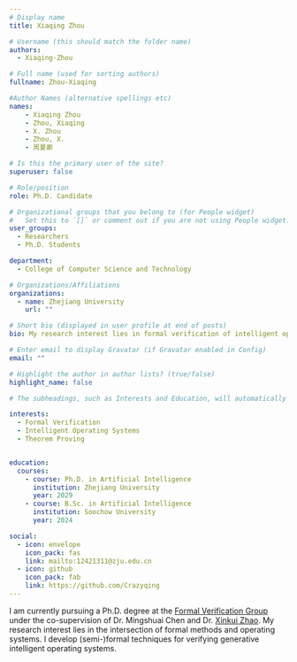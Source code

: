 ```yaml
---
# Display name
title: Xiaqing Zhou

# Username (this should match the folder name)
authors:
  - Xiaqing-Zhou

# Full name (used for sorting authors)
fullname: Zhou-Xiaqing

#Author Names (alternative spellings etc)
names:
    - Xiaqing Zhou
    - Zhou, Xiaqing
    - X. Zhou
    - Zhou, X.
    - 周夏卿

# Is this the primary user of the site?
superuser: false

# Role/position
role: Ph.D. Candidate

# Organizational groups that you belong to (for People widget)
#   Set this to `[]` or comment out if you are not using People widget.
user_groups:
  - Researchers
  - Ph.D. Students

department:
  - College of Computer Science and Technology

# Organizations/Affiliations
organizations:
  - name: Zhejiang University
    url: ""

# Short bio (displayed in user profile at end of posts)
bio: My research interest lies in formal verification of intelligent operating systems.

# Enter email to display Gravatar (if Gravatar enabled in Config)
email: ""

# Highlight the author in author lists? (true/false)
highlight_name: false

# The subheadings, such as Interests and Education, will automatically translate depending on the language chosen in `config.yaml`. To customize the subheading text, see the Language page in the docs.

interests:
  - Formal Verification
  - Intelligent Operating Systems
  - Theorem Proving


education:
  courses:
    - course: Ph.D. in Artificial Intelligence
      institution: Zhejiang University
      year: 2029
    - course: B.Sc. in Artificial Intelligence
      institution: Soochow University
      year: 2024

social:
  - icon: envelope
    icon_pack: fas
    link: mailto:12421311@zju.edu.cn
  - icon: github
    icon_pack: fab
    link: https://github.com/Crazyqing
---
```


I am currently pursuing a Ph.D. degree at the [Formal Verification Group](/) under the co-supervision of Dr. Mingshuai Chen and Dr. [Xinkui Zhao](https://person.zju.edu.cn/zjuzxk). My research interest lies in the intersection of formal methods and operating systems. I develop (semi-)formal techniques for verifying generative intelligent operating systems.
